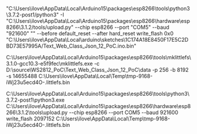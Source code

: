 "C:\Users\ilove\AppData\Local\Arduino15\packages\esp8266\tools\python3\3.7.2-post1/python3" -I "C:\Users\ilove\AppData\Local\Arduino15\packages\esp8266\hardware\esp8266\3.1.2/tools/upload.py" --chip esp8266 --port "COM5" --baud "921600" ""  --before default_reset --after hard_reset write_flash 0x0 "C:\Users\ilove\AppData\Local\arduino\sketches\1C174A18E8450F17E5C2DBD73E57995A/Text_Web_Class_Json_12_PoC.ino.bin"


C:\Users\ilove\AppData\Local\Arduino15\packages\esp8266\tools\mklittlefs\3.1.0-gcc10.3-e5f9fec\mklittlefs.exe -c D:\source\WS2812_PoC\Text_Web_Class_Json_12_PoC\data -p 256 -b 8192 -s 14655488 C:\Users\ilove\AppData\Local\Temp\tmp-9168-iWj23u5ecd4O-.littlefs.bin

C:\Users\ilove\AppData\Local\Arduino15\packages\esp8266\tools\python3\3.7.2-post1\python3.exe C:\Users\ilove\AppData\Local\Arduino15\packages\esp8266\hardware\esp8266\3.1.2\tools\upload.py --chip esp8266 --port COM5 --baud 921600 write_flash 2097152 C:\Users\ilove\AppData\Local\Temp\tmp-9168-iWj23u5ecd4O-.littlefs.bin
